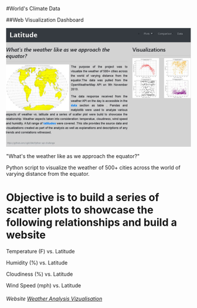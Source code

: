 
#World's Climate Data

##Web Visualization Dashboard

![](images/dashboard.JPG)

"What's the weather like as we approach the equator?"

Python script to visualize the weather of 500+ cities across the world of varying distance from the equator. 

# Objective is to build a series of scatter plots to showcase the following relationships and build a website

Temperature (F) vs. Latitude

Humidity (%) vs. Latitude

Cloudiness (%) vs. Latitude

Wind Speed (mph) vs. Latitude


######  Website [Weather Analysis Vizualisation](https://sgk2004.github.io/Web-Design-Challenge/)

